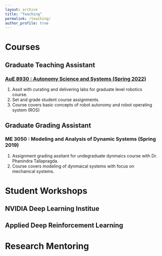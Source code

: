 ```yaml
---
layout: archive
title: "Teaching"
permalink: /teaching/
author_profile: true
---
```


# Courses
## Graduate Teaching Assistant
### [AuE 8930 : Autonomy Science and Systems (Spring 2022)](https://sites.google.com/view/armlab-cuicar/courses?authuser=0) 
1. Assit with curating and delivering labs for graduate level robotics course.
2. Set and grade student course assignments.
3. Course covers basic concepts of robot autonomy and robot operating system (ROS)

## Graduate Grading Assistant
### ME 3050 : Modeling and Analysis of Dynamic Systems (Spring 2019)
1. Assignment grading assitant for undegraduate dynmaics course with Dr. Phanindra Tallapragda.
2. Course covers modeling of dynmaical systems with focus on mechanical systems.

# Student Workshops
## NVIDIA Deep Learning Institue 

## Applied Deep Reinforcement Learning

# Research Mentoring
